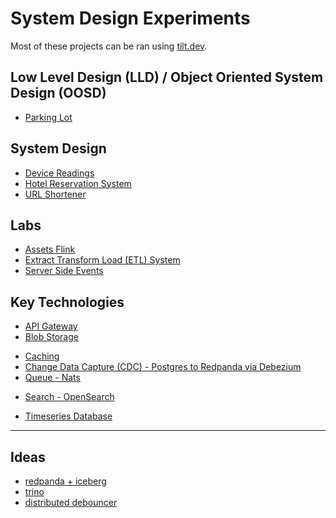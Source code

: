 # System Design Experiments

Most of these projects can be ran using [tilt.dev](https://tilt.dev/).

## Low Level Design (LLD) / Object Oriented System Design (OOSD)

- [Parking Lot](./labs/parking-garage/)

## System Design

- [Device Readings](./labs/device-readings/)
- [Hotel Reservation System](./labs/hotel-reservation/)
- [URL Shortener](./labs/url-shortener/)

## Labs

- [Assets Flink](./labs/assets-flink/)
- [Extract Transform Load (ETL) System](./labs/etl/)
- [Server Side Events](./labs/server-side-events/)

## Key Technologies

- [API Gateway](./key-technologies/api-gateway/)
- [Blob Storage](./key-technologies/blob-storage/)
<!-- TODO: - [Distributed Locks](./key-technologies/distributed-locks/) -->
- [Caching](./key-technologies/caching/)
- [Change Data Capture (CDC) - Postgres to Redpanda via Debezium](./key-technologies/change-data-capture/pg-redpanda/)
- [Queue - Nats](./key-technologies/queue/nats/)
<!-- TODO: - [RMDBS](./key-technologies/rmdb/) -->
- [Search - OpenSearch](./key-technologies/search/opensearch/)
<!-- TODO: - [Streaming](./key-technologies/streaming/) -->
- [Timeseries Database](./key-technologies/timeseries/)

---

## Ideas

- [redpanda + iceberg](https://docs.redpanda.com/redpanda-labs/docker-compose/iceberg/)
- [trino](https://trino.io/)
- [distributed debouncer](https://redis.io/docs/latest/operate/oss_and_stack/management/scaling/)
